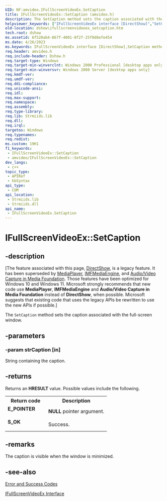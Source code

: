 ```yaml
---
UID: NF:amvideo.IFullScreenVideoEx.SetCaption
title: IFullScreenVideoEx::SetCaption (amvideo.h)
description: The SetCaption method sets the caption associated with the full-screen window.
helpviewer_keywords: ["IFullScreenVideoEx interface [DirectShow]","SetCaption method","IFullScreenVideoEx.SetCaption","IFullScreenVideoEx::SetCaption","IFullScreenVideoSetCaption","SetCaption","SetCaption method [DirectShow]","SetCaption method [DirectShow]","IFullScreenVideoEx interface","amvideo/IFullScreenVideoEx::SetCaption","dshow.ifullscreenvideoex_setcaption"]
old-location: dshow\ifullscreenvideoex_setcaption.htm
tech.root: dshow
ms.assetid: 6f520ab4-867f-4001-8f2f-25f0d8efe454
ms.date: 4/26/2023
ms.keywords: IFullScreenVideoEx interface [DirectShow],SetCaption method, IFullScreenVideoEx.SetCaption, IFullScreenVideoEx::SetCaption, IFullScreenVideoSetCaption, SetCaption, SetCaption method [DirectShow], SetCaption method [DirectShow],IFullScreenVideoEx interface, amvideo/IFullScreenVideoEx::SetCaption, dshow.ifullscreenvideoex_setcaption
req.header: amvideo.h
req.include-header: Dshow.h
req.target-type: Windows
req.target-min-winverclnt: Windows 2000 Professional [desktop apps only]
req.target-min-winversvr: Windows 2000 Server [desktop apps only]
req.kmdf-ver: 
req.umdf-ver: 
req.ddi-compliance: 
req.unicode-ansi: 
req.idl: 
req.max-support: 
req.namespace: 
req.assembly: 
req.type-library: 
req.lib: Strmiids.lib
req.dll: 
req.irql: 
targetos: Windows
req.typenames: 
req.redist: 
ms.custom: 19H1
f1_keywords:
 - IFullScreenVideoEx::SetCaption
 - amvideo/IFullScreenVideoEx::SetCaption
dev_langs:
 - c++
topic_type:
 - APIRef
 - kbSyntax
api_type:
 - COM
api_location:
 - Strmiids.lib
 - Strmiids.dll
api_name:
 - IFullScreenVideoEx.SetCaption
---
```


# IFullScreenVideoEx::SetCaption


## -description

\[The feature associated with this page, [DirectShow](/windows/win32/directshow/directshow), is a legacy feature. It has been superseded by [MediaPlayer](/uwp/api/Windows.Media.Playback.MediaPlayer), [IMFMediaEngine](/windows/win32/api/mfmediaengine/nn-mfmediaengine-imfmediaengine), and [Audio/Video Capture in Media Foundation](windows/win32/medfound/audio-video-capture-in-media-foundation). Those features have been optimized for Windows 10 and Windows 11. Microsoft strongly recommends that new code use **MediaPlayer**, **IMFMediaEngine** and **Audio/Video Capture in Media Foundation** instead of **DirectShow**, when possible. Microsoft suggests that existing code that uses the legacy APIs be rewritten to use the new APIs if possible.\]

The <code>SetCaption</code> method sets the caption associated with the full-screen window.

## -parameters

### -param strCaption [in]

String containing the caption.

## -returns

Returns an <b>HRESULT</b> value. Possible values include the following.

<table>
<tr>
<th>Return code</th>
<th>Description</th>
</tr>
<tr>
<td width="40%">
<dl>
<dt><b>E_POINTER</b></dt>
</dl>
</td>
<td width="60%">
<b>NULL</b> pointer argument.

</td>
</tr>
<tr>
<td width="40%">
<dl>
<dt><b>S_OK</b></dt>
</dl>
</td>
<td width="60%">
Success.

</td>
</tr>
</table>

## -remarks

The caption is visible when the window is minimized.

## -see-also

<a href="/windows/desktop/DirectShow/error-and-success-codes">Error and Success Codes</a>



<a href="/windows/desktop/api/amvideo/nn-amvideo-ifullscreenvideoex">IFullScreenVideoEx Interface</a>